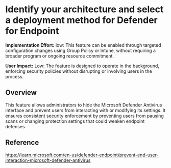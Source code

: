 # Identify your architecture and select a deployment method for Defender for Endpoint


**Implementation Effort:** low: This feature can be enabled through targeted configuration changes using Group Policy or Intune, without requiring a broader program or ongoing resource commitment.

**User Impact:** Low: The feature is designed to operate in the background, enforcing security policies without disrupting or involving users in the process.

## Overview

This feature allows administrators to hide the Microsoft Defender Antivirus interface and prevent users from interacting with or modifying its settings.
It ensures consistent security enforcement by preventing users from pausing scans or changing protection settings that could weaken endpoint defenses.

## Reference
https://learn.microsoft.com/en-us/defender-endpoint/prevent-end-user-interaction-microsoft-defender-antivirus
